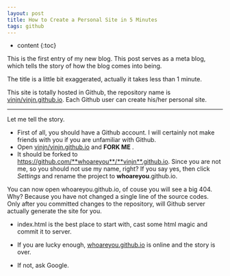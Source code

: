 ```yaml
---
layout: post
title: How to Create a Personal Site in 5 Minutes
tags: github
---
```


* content
{:toc}

This is the first entry of my new blog. This post serves as a meta blog, which tells the story of how the blog comes into being.

The title is a little bit exaggerated, actually it takes less than 1 minute.

This site is totally hosted in Github, the repository name is [vinjn/vinjn.github.io](https://github.com/vinjn/vinjn.github.io). Each Github user can create his/her personal site.




-----------------------------------------------------

Let me tell the story.

- First of all, you should have a Github account. I will certainly not make friends with you if you are unfamiliar with Github.   
- Open [vinjn/vinjn.github.io](https://github.com/vinjn/vinjn.github.io) and **FORK ME** .  
- It should be forked to https://github.com/**whoareyou**/**vinjn**.github.io. Since you  are not me, so you should not use my name, right? If you say yes, then click *Settings* and rename the project to **whoareyou**.github.io.

You can now open whoareyou.github.io, of couse you will see a big 404. Why? Because you have not changed a single line of the source codes. Only after you committed changes to the repository, will Github server actually generate the site for you.

- index.html is the best place to start with, cast some html magic and commit it to server.

- If you are lucky enough, [whoareyou.github.io](http://whoareyou.github.io) is online and the story is over.
- If not, ask Google.




